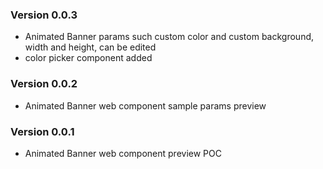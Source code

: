 ### Version 0.0.3
- Animated Banner params such custom color and custom background, width and height, can be edited
- color picker component added
### Version 0.0.2
- Animated Banner web component sample params preview
### Version 0.0.1
- Animated Banner web component preview POC
